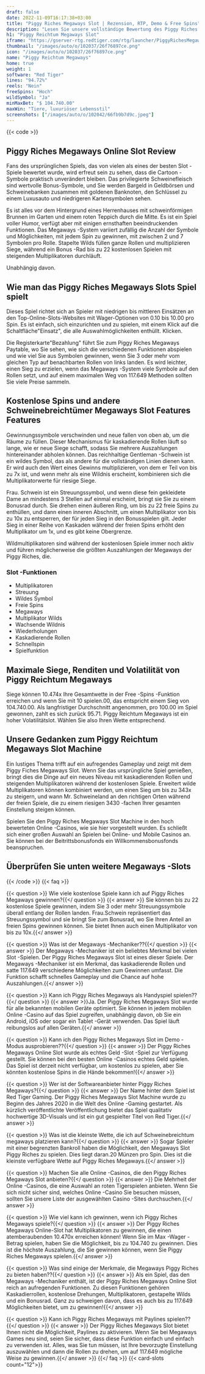 ```yaml
---
draft: false
date: 2022-11-09T16:17:38+03:00
title: "Piggy Riches Megaways Slot | Rezension, RTP, Demo & Free Spins"
description: "Lesen Sie unsere vollständige Bewertung des Piggy Riches Megaways Online Slot und entdecken Sie die Details wie Auszahlungen, Volatilität, RTP und erhalten Sie kostenlose Spins und Casino -Bonus von den besten CA -Online -Casinos!"
h1: "Piggy Reichtum Megaways Slot"
iframe: "https://gserver-rtg.redtiger.com/rtg/launcher/PiggyRichesMegaways"
thumbnail: "/images/auto/o/102037/26f76897ce.png"
icon: "/images/auto/o/102037/26f76897ce.png"
name: "Piggy Reichtum Megaways"
home: true
weight: 1
software: "Red Tiger"
lines: "94.72%"
reels: "Nein"
freeSpins: "Hoch"
wildSymbol: "Ja"
minMaxBet: "$ 104.740.00"
maxWin: "Tiere, luxuriöser Lebensstil"
screenshots: ["/images/auto/o/102042/66fb9b7d9c.jpeg"]
---
```


{{< code >}}<h2>Piggy Riches Megaways Online Slot Review</h2><p>Fans des ursprünglichen Spiels, das von vielen als eines der besten Slot -Spiele bewertet wurde, wird erfreut sein zu sehen, dass die Cartoon -Symbole praktisch unverändert bleiben. Das privilegierte Schweinefleisch sind wertvolle Bonus-Symbole, und Sie werden Bargeld in Geldbörsen und Schweinebanken zusammen mit goldenen Banknoten, den Schlüssel zu einem Luxusauto und niedrigeren Kartensymbolen sehen.</p><p>Es ist alles vor dem Hintergrund eines Herrenhauses mit schweinförmigen Brunnen im Garten und einem roten Teppich durch die Mitte. Es ist ein Spiel voller Humor, verfügt aber mit einigen ernsthaften beeindruckenden Funktionen. Das Megaways -System variiert zufällig die Anzahl der Symbole und Möglichkeiten, mit jedem Spin zu gewinnen, mit zwischen 2 und 7 Symbolen pro Rolle. Stapelte Wilds füllen ganze Rollen und multiplizieren Siege, während ein Bonus -Rad bis zu 22 kostenlosen Spielen mit steigenden Multiplikatoren durchläuft.</p><p>Unabhängig davon.</p><h2>Wie man das Piggy Riches Megaways Slots Spiel spielt</h2><p>Dieses Spiel richtet sich an Spieler mit niedrigen bis mittleren Einsätzen an den Top-Online-Slots-Websites mit Wager-Optionen von 0.10 bis 10.00 pro Spin. Es ist einfach, sich einzurichten und zu spielen, mit einem Klick auf die Schaltfläche"Einsatz", die alle Auswahlmöglichkeiten enthüllt. Klicken.</p><p>Die Registerkarte"Bezahlung" führt Sie zum Piggy Riches Megaways Paytable, wo Sie sehen, wie sich die verschiedenen Funktionen abspielen und wie viel Sie aus Symbolen gewinnen, wenn Sie 3 oder mehr vom gleichen Typ auf benachbarten Rollen von links landen. Es wird leichter, einen Sieg zu erzielen, wenn das Megaways -System viele Symbole auf den Rollen setzt, und auf einem maximalen Weg von 117.649 Methoden sollten Sie viele Preise sammeln.</p><h2>Kostenlose Spins und andere Schweinebreichtümer Megaways Slot Features Features</h2><p>Gewinnungssymbole verschwinden und neue fallen von oben ab, um die Räume zu füllen. Dieser Mechanismus für kaskadierende Rollen läuft so lange, wie er neue Siege schafft, sodass Sie mehrere Auszahlungen hintereinander abholen können. Das reichhaltige Gentleman -Schwein ist ein wildes Symbol, das als andere für die vollständigen Linien dienen kann. Er wird auch den Wert eines Gewinns multiplizieren, von dem er Teil von bis zu 7x ist, und wenn mehr als eine Wildnis erscheint, kombinieren sich die Multiplikatorwerte für riesige Siege.</p><p>Frau. Schwein ist ein Streuungssymbol, und wenn diese fein gekleidete Dame an mindestens 3 Stellen auf einmal erscheint, bringt sie Sie zu einem Bonusrad durch. Sie drehen einen äußeren Ring, um bis zu 22 freie Spins zu enthüllen, und dann einen inneren Abschnitt, um einen Multiplikator von bis zu 10x zu entsperren, der für jeden Sieg in den Bonusspielen gilt. Jeder Sieg in einer Reihe von Kaskaden während der freien Spins erhöht den Multiplikator um 1x, und es gibt keine Obergrenze.</p><p>Wildmultiplikatoren sind während der kostenlosen Spiele immer noch aktiv und führen möglicherweise die größten Auszahlungen der Megaways der Piggy Riches, die.</p><h3>
Slot -Funktionen</h3><ul>
<li></span>
Multiplikatoren</li>
<li></span>
Streuung</li>
<li></span>
Wildes Symbol</li>
<li></span>
Freie Spins</li>
<li></span>
Megaways</li>
<li></span>
Multiplikator Wilds</li>
<li></span>
Wachsende Wildnis</li>
<li></span>
Wiederholungen</li>
<li></span>
Kaskadierende Rollen</li>
<li></span>
Schnellspin</li>
<li></span>
Spielfunktion</li></ul><h2>Maximale Siege, Renditen und Volatilität von Piggy Reichtum Megaways</h2><p>Siege können 10.474x Ihre Gesamtwette in der Free -Spins -Funktion erreichen und wenn Sie mit 10 spielen.00, das entspricht einem Sieg von 104.740.00. Als langfristiger Durchschnitt angenommen, pro 100.00 im Spiel gewonnen, zahlt es sich zurück 95.71. Piggy Reichtum Megaways ist ein hoher Volatilitätslot. Wählen Sie also Ihren Wette entsprechend.</p><h2>Unsere Gedanken zum Piggy Reichtum Megaways Slot Machine</h2><p>Ein lustiges Thema trifft auf ein aufregendes Gameplay und zeigt mit dem Piggy Fiches Megaways Slot. Wenn Sie das ursprüngliche Spiel genießen, bringt dies die Dinge auf ein neues Niveau mit kaskadierenden Rollen und steigenden Multiplikatoren während der kostenlosen Spiele. Erweitert wilde Multiplikatoren können kombiniert werden, um einen Sieg um bis zu 343x zu steigern, und wann Mr. Schweineland an den richtigen Orten während der freien Spiele, die zu einem riesigen 3430 -fachen Ihrer gesamten Einstellung steigen können.</p><p>Spielen Sie den Piggy Riches Megaways Slot Machine in den hoch bewerteten Online -Casinos, wie sie hier vorgestellt wurden. Es schließt sich einer großen Auswahl an Spielen bei Online- und Mobile Casinos an. Sie können bei der Beitrittsbonusfonds ein Willkommensbonusfonds beanspruchen.</p><h2>Überprüfen Sie unten weitere Megaways -Slots</h2>
{{< /code >}}
{{< faq >}}

{{< question >}} Wie viele kostenlose Spiele kann ich auf Piggy Riches Megaways gewinnen?{{</ question >}}
{{< answer >}} Sie können bis zu 22 kostenlose Spiele gewinnen, indem Sie 3 oder mehr Streuungssymbole überall entlang der Rollen landen. Frau.Schwein repräsentiert das Streuungssymbol und sie bringt Sie zum Bonusrad, wo Sie Ihren Anteil an freien Spins gewinnen können. Sie bietet Ihnen auch einen Multiplikator von bis zu 10x.{{</ answer >}}

{{< question >}} Was ist der Megaways -Mechaniker??{{</ question >}}
{{< answer >}} Der Megaways -Mechaniker ist ein beliebtes Merkmal bei vielen Slot -Spielen. Der Piggy Riches Megaways Slot ist eines dieser Spiele. Der Megaways -Mechaniker ist ein Merkmal, das kaskadierende Rollen und satte 117.649 verschiedene Möglichkeiten zum Gewinnen umfasst. Die Funktion schafft schnelles Gameplay und die Chance auf hohe Auszahlungen.{{</ answer >}}

{{< question >}} Kann ich Piggy Riches Megaways als Handyspiel spielen??{{</ question >}}
{{< answer >}}Ja. Der Piggy Riches Megaways Slot wurde für alle bekannten mobilen Geräte optimiert. Sie können in jedem mobilen Online -Casino auf das Spiel zugreifen, unabhängig davon, ob Sie ein Android, iOS oder sogar ein Tablet -Gerät verwenden. Das Spiel läuft reibungslos auf allen Geräten.{{</ answer >}}

{{< question >}} Kann ich den Piggy Riches Megaways Slot im Demo -Modus ausprobieren??{{</ question >}}
{{< answer >}} Der Piggy Riches Megaways Online Slot wurde als echtes Geld -Slot -Spiel zur Verfügung gestellt. Sie können bei den besten Online -Casinos echtes Geld spielen. Das Spiel ist derzeit nicht verfügbar, um kostenlos zu spielen, aber Sie könnten kostenlose Spins in die Hände bekommen!{{</ answer >}}

{{< question >}} Wer ist der Softwareanbieter hinter Piggy Riches Megaways?{{</ question >}}
{{< answer >}} Der Name hinter dem Spiel ist Red Tiger Gaming. Der Piggy Riches Megaways Slot Machine wurde zu Beginn des Jahres 2020 in die Welt des Online -Gaming gestartet. Als kürzlich veröffentlichte Veröffentlichung bietet das Spiel qualitativ hochwertige 3D-Visuals und ist ein gut gespielter Titel von Red Tiger.{{</ answer >}}

{{< question >}} Was ist die kleinste Wette, die ich auf Schweinebreichtum megaways platzieren kann?{{</ question >}}
{{< answer >}} Sogar Spieler mit einer begrenzten Bankroll haben die Möglichkeit, den Megaways Slot Piggy Riches zu spielen. Dies liegt daran.20 Münzen pro Spin. Dies ist die kleinste verfügbare Wette auf Piggy Riches Megaways.{{</ answer >}}

{{< question >}} Machen Sie alle Online -Casinos, die den Piggy Riches Megaways Slot anbieten?{{</ question >}}
{{< answer >}} Die Mehrheit der Online -Casinos, die eine Auswahl an roten Tigerspielen anbieten. Wenn Sie sich nicht sicher sind, welches Online -Casino Sie besuchen müssen, sollten Sie unsere Liste der ausgewählten Casino -Sites durchsuchen.{{</ answer >}}

{{< question >}} Wie viel kann ich gewinnen, wenn ich Piggy Riches Megaways spiele?{{</ question >}}
{{< answer >}} Der Piggy Riches Megaways Online-Slot hat Multiplikatoren zu gewinnen, die einen atemberaubenden 10.470x erreichen können! Wenn Sie im Max -Wager -Betrag spielen, haben Sie die Möglichkeit, bis zu 104.740 zu gewinnen. Dies ist die höchste Auszahlung, die Sie gewinnen können, wenn Sie Piggy Riches Megaways spielen.{{</ answer >}}

{{< question >}} Was sind einige der Merkmale, die Megaways Piggy Riches zu bieten haben??{{</ question >}}
{{< answer >}} Als ein Spiel, das den Megaways -Mechaniker enthält, ist der Piggy Riches Megaways Online Slot reich an aufregenden Funktionen. Zu diesen Funktionen gehören Kaskadierrollen, kostenlose Drehungen, Multiplikatoren, gestapelte Wilds und ein Bonusrad. Ganz zu schweigen davon, dass es auch bis zu 117.649 Möglichkeiten bietet, um zu gewinnen!{{</ answer >}}

{{< question >}} Kann ich Piggy Riches Megaways mit Paylines spielen??{{</ question >}}
{{< answer >}} Der Piggy Riches Megaways Slot bietet Ihnen nicht die Möglichkeit, Paylines zu aktivieren. Wenn Sie bei Megaways Games neu sind, seien Sie sicher, dass diese Funktion einfach und einfach zu verwenden ist. Alles, was Sie tun müssen, ist Ihre bevorzugte Einstellung auszuwählen und dann die Rollen zu drehen, um auf 117.649 mögliche Weise zu gewinnen.{{</ answer >}}
{{</ faq >}}
{{< card-slots count="12">}}